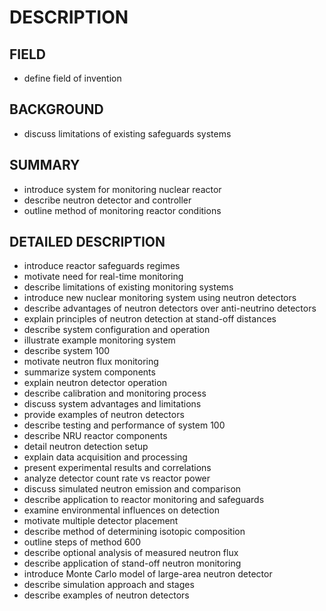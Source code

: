 # DESCRIPTION

## FIELD

- define field of invention

## BACKGROUND

- discuss limitations of existing safeguards systems

## SUMMARY

- introduce system for monitoring nuclear reactor
- describe neutron detector and controller
- outline method of monitoring reactor conditions

## DETAILED DESCRIPTION

- introduce reactor safeguards regimes
- motivate need for real-time monitoring
- describe limitations of existing monitoring systems
- introduce new nuclear monitoring system using neutron detectors
- describe advantages of neutron detectors over anti-neutrino detectors
- explain principles of neutron detection at stand-off distances
- describe system configuration and operation
- illustrate example monitoring system
- describe system 100
- motivate neutron flux monitoring
- summarize system components
- explain neutron detector operation
- describe calibration and monitoring process
- discuss system advantages and limitations
- provide examples of neutron detectors
- describe testing and performance of system 100
- describe NRU reactor components
- detail neutron detection setup
- explain data acquisition and processing
- present experimental results and correlations
- analyze detector count rate vs reactor power
- discuss simulated neutron emission and comparison
- describe application to reactor monitoring and safeguards
- examine environmental influences on detection
- motivate multiple detector placement
- describe method of determining isotopic composition
- outline steps of method 600
- describe optional analysis of measured neutron flux
- describe application of stand-off neutron monitoring
- introduce Monte Carlo model of large-area neutron detector
- describe simulation approach and stages
- describe examples of neutron detectors

